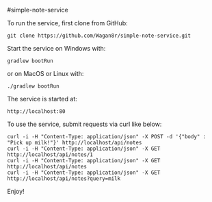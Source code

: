 #simple-note-service

To run the service, first clone from GitHub:

    git clone https://github.com/Wagan8r/simple-note-service.git

Start the service on Windows with:

    gradlew bootRun
    
or on MacOS or Linux with:

    ./gradlew bootRun

The service is started at:

    http://localhost:80
    
To use the service, submit requests via curl like below:

    curl -i -H "Content-Type: application/json" -X POST -d '{"body" : "Pick up milk!"}' http://localhost/api/notes
    curl -i -H "Content-Type: application/json" -X GET http://localhost/api/notes/1
    curl -i -H "Content-Type: application/json" -X GET http://localhost/api/notes
    curl -i -H "Content-Type: application/json" -X GET http://localhost/api/notes?query=milk
    
Enjoy!